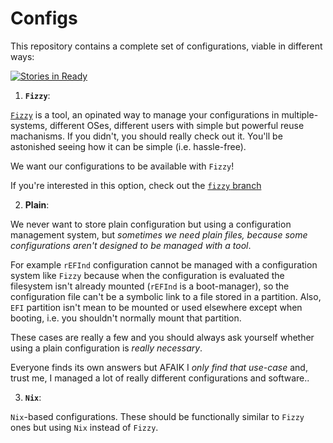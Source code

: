 # Configs

This repository contains a complete set of configurations, viable in different ways:

[![Stories in Ready](https://badge.waffle.io/alem0lars/configs.png?label=ready&title=Ready)](https://waffle.io/alem0lars/configs)

1. **`Fizzy`**:
  
  [`Fizzy`](https://github.com/alem0lars/fizzy) is a tool, an opinated way to manage your configurations in multiple-systems, different OSes, different users with simple but powerful reuse machanisms. If you didn't, you should really check out it. You'll be astonished seeing how it can be simple (i.e. hassle-free).
  
  We want our configurations to be available with `Fizzy`!

  If you're interested in this option, check out the [`fizzy` branch](https://github.com/alem0lars/configs/tree/fizzy)

2. **Plain**:

  We never want to store plain configuration but using a configuration management system, but *sometimes we need plain files, because some configurations aren't designed to be managed with a tool*.
  
  For example `rEFInd` configuration cannot be managed with a configuration system like `Fizzy` because when the configuration is evaluated the filesystem isn't already mounted (`rEFInd` is a boot-manager), so the configuration file can't be a symbolic link to a file stored in a partition.
  Also, `EFI` partition isn't mean to be mounted or used elsewhere except when booting, i.e. you shouldn't normally mount that partition.
  
  These cases are really a few and you should always ask yourself whether using a plain configuration is *really necessary*.
  
  Everyone finds its own answers but AFAIK I *only find that use-case* and, trust me, I managed a lot of really different configurations and software..
  
3. **`Nix`**:
  
  `Nix`-based configurations. These should be functionally similar to `Fizzy` ones but using `Nix` instead of `Fizzy`.

